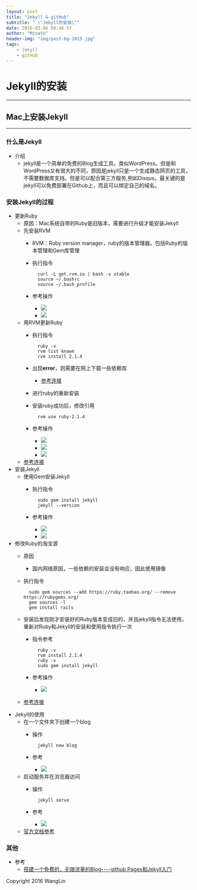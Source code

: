 ```yaml
---
layout: post
title: "Jekyll & gitHub"
subtitle: " \"Jekyll的安装\""
date: 2016-03-06 09:48:57
author: "Minato"
header-img: "img/post-bg-2015.jpg"
tags:
    - Jekyll 
    - gitHub 
---
```


# Jekyll的安装


<!-- *************************
# -*- coding:utf-8 -*-
# author: WangLin <276293337@qq.com>
# filename: APNS接入的流程总结.md
# description: TODO
# create date: 2016-03-06 09:48:57
************************** -->

-----

## Mac上安装Jekyll

-----


### 什么是Jekyll
* 介绍
    * jekyll是一个简单的免费的Blog生成工具，类似WordPress。但是和WordPress又有很大的不同，原因是jekyll只是一个生成静态网页的工具，不需要数据库支持。但是可以配合第三方服务,例如Disqus。最关键的是jekyll可以免费部署在Github上，而且可以绑定自己的域名。

### 安装Jekyll的过程
* 更新Ruby
    * 原因：Mac系统自带的Ruby是旧版本，需要进行升级才能安装Jekyll
    * 先安装RVM
        * RVM：Ruby version manager，ruby的版本管理器。包括Ruby的版本管理和Gem库管理
        * 执行指令
    
                curl -L get.rvm.io | bash -s stable
                source ~/.bashrc
                source ~/.bash_profile

        * 参考操作
            * ![][pic1]       
            * ![][pic2]       
    * 用RVM更新Ruby
        * 执行指令
        
                ruby -v
                rvm list known
                rvm install 2.1.4

        * 出现**error**，则需要在网上下载一些依赖库
            * [参考连接][url3]
        * 进行ruby的重新安装
        * 安装ruby成功后，修改引用
        
                rvm use ruby-2.1.4
                
        * 参考操作 
            * ![][pic3]
            * ![][pic4]       
            * ![][pic5]       
    * [参考连接][url1]
* 安装Jekyll
    * 使用Gem安装Jekyll
        * 执行指令
        
                sudo gem install jekyll
                jekyll --version
                
        * 参考操作
            * ![][pic6]        
            * ![][pic7]        
* 修改Ruby的淘宝源
    * 原因
        * 国内网络原因，一些依赖的安装会没有响应，因此使用镜像
    * 执行指令
        
            sudo gem sources --add https://ruby.taobao.org/ --remove https://rubygems.org/
            gem sources -l
            gem install rails
            
    * 安装后发现刚才安装好的Ruby版本变成旧的，并且jekyll指令无法使用，重新对Ruby和Jekyll的安装和使用指令执行一次
        * 指令参考
        
                ruby -v
                rvm install 2.1.4
                ruby -v
                sudo gem install jekyll
                
        * 参考操作
            * ![][pic8]
    * [参考连接][url2]
* Jekyll的使用
    * 在一个文件夹下创建一个blog
        * 操作
            
                jekyll new blog
                
        * 参考
            * ![][pic9]
    * 启动服务并在浏览器访问
        * 操作
        
                jekyll serve
                
        * 参考
            * ![][pic10]
    * [官方文档参考][url4]

### 其他
* 参考
    * [搭建一个免费的，无限流量的Blog----github Pages和Jekyll入门][url5]

[url1]:http://blog.csdn.net/lissdy/article/details/9191351
[url2]:https://ruby.taobao.org/
[url3]:http://www.cnblogs.com/woojuno/p/3946051.html
[url4]:http://jekyllcn.com/docs/posts/
[url5]:http://www.ruanyifeng.com/blog/2012/08/blogging_with_jekyll.html

[pic1]:../../../../img/post_jekyll/jk-pic1.png
[pic2]:../../../../img/post_jekyll/jk-pic2.png
[pic3]:../../../../img/post_jekyll/jk-pic3.png
[pic4]:../../../../img/post_jekyll/jk-pic4.png
[pic5]:../../../../img/post_jekyll/jk-pic5.png
[pic6]:../../../../img/post_jekyll/jk-pic6.png
[pic7]:../../../../img/post_jekyll/jk-pic7.png
[pic8]:../../../../img/post_jekyll/jk-pic8.png
[pic9]:../../../../img/post_jekyll/jk-pic9.png
[pic10]:../../../../img/post_jekyll/jk-pic10.png



Copyright 2016 WangLin
